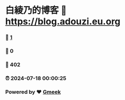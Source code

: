 # 白綾乃的博客 :link: https://blog.adouzi.eu.org 
### :page_facing_up: [1](https://blog.adouzi.eu.org/tag.html) 
### :speech_balloon: 0 
### :hibiscus: 402 
### :alarm_clock: 2024-07-18 00:00:25 
### Powered by :heart: [Gmeek](https://github.com/Meekdai/Gmeek)
